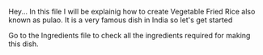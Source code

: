 Hey...
In this file I will be explainig how to create Vegetable Fried Rice also known as pulao.
It is a very famous dish in India so let's get started

Go to the Ingredients file to check all the ingredients required for making this dish. 

